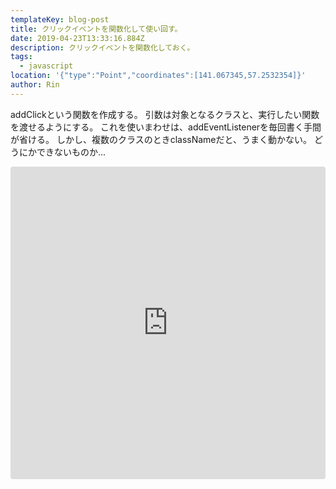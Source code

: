 ```yaml
---
templateKey: blog-post
title: クリックイベントを関数化して使い回す。
date: 2019-04-23T13:33:16.884Z
description: クリックイベントを関数化しておく。
tags:
  - javascript
location: '{"type":"Point","coordinates":[141.067345,57.2532354]}'
author: Rin
---
```

addClickという関数を作成する。
引数は対象となるクラスと、実行したい関数を渡せるようにする。
これを使いまわせは、addEventListenerを毎回書く手間が省ける。
しかし、複数のクラスのときclassNameだと、うまく動かない。
どうにかできないものか...

<iframe src="https://codesandbox.io/embed/9z492zn99r?fontsize=14" title="AddClickFunc" style="width:100%; height:500px; border:0; border-radius: 4px; overflow:hidden;" sandbox="allow-modals allow-forms allow-popups allow-scripts allow-same-origin"></iframe>
